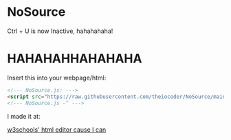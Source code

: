# NoSource
Ctrl + U is now Inactive, hahahahaha!

# HAHAHAHHAHAHAHA

Insert this into your webpage/html:
```html
<!--- NoSource.js: --->
<script src="https://raw.githubusercontent.com/theiocoder/NoSource/main/NoSource.js"></script>
<!--- NoSource.js -^ --->
```

I made it at:

[w3schools' html editor cause I can](https://www.w3schools.com/code/tryit.asp?filename=GRCMEA5S0GKG)
